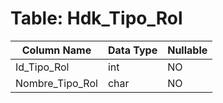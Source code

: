 # Table: Hdk_Tipo_Rol

| Column Name | Data Type | Nullable |
|-------------|-----------|----------|
| Id_Tipo_Rol | int | NO |
| Nombre_Tipo_Rol | char | NO |
